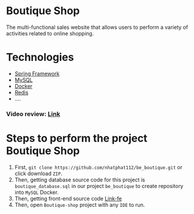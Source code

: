 # Boutique Shop
The multi-functional sales website that allows users to perform a variety of activities related to online shopping.
# Technologies
* [Spring Framework](https://spring.io/learn)
* [MySQL](https://www.tutorialspoint.com/mysql/index.htm)
* [Docker](https://www.tutorialspoint.com/docker/index.htm)
* [Redis](https://redis.io)
* ....
### Video review: [Link](https://www.youtube.com/watch?v=HXPeI5buR9M&ab_channel=L%C3%AATh%E1%BB%8BM%E1%BB%B9Linh)
# Steps to perform the project Boutique Shop
1. First, ```git clone https://github.com/nhatphat112/be_boutique.git``` or click download ```ZIP```.
2. Then, getting database source code for this project is ```boutique_database.sql``` in our project ```be_boutique``` to create repository into ```MySQL``` Docker.
3. Then, getting front-end source code [Link-fe](https://github.com/nhatphat112/boutique)
4. Then, open `Boutique-shop` project with any `IDE` to run.
